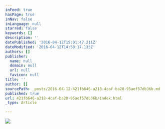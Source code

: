 ```yaml
---
inFeed: true
hasPage: true
inNav: false
inLanguage: null
starred: false
keywords: []
description: ''
datePublished: '2016-04-12T15:01:47.211Z'
dateModified: '2016-04-12T14:58:17.135Z'
authors: []
publisher:
  name: null
  domain: null
  url: null
  favicon: null
title: ''
author: []
sourcePath: _posts/2016-04-12-421fb646-a218-4caf-ba20-95aef57db36b.md
published: true
url: 421fb646-a218-4caf-ba20-95aef57db36b/index.html
_type: Article

---
```

![](https://the-grid-user-content.s3-us-west-2.amazonaws.com/fbacd699-f5ed-4f7f-9ff4-115ace9578ef.png)